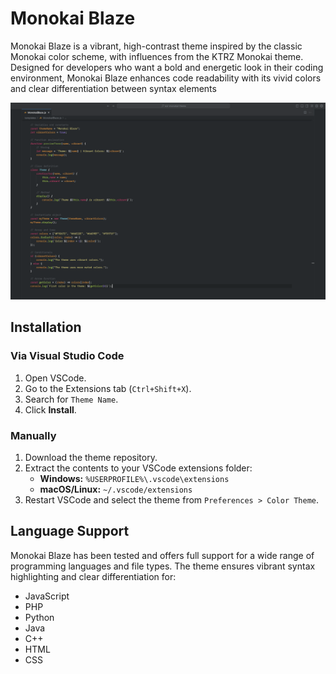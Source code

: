 # Monokai Blaze

Monokai Blaze is a vibrant, high-contrast theme inspired by the classic Monokai color scheme, with influences from the KTRZ Monokai theme. Designed for developers who want a bold and energetic look in their coding environment, Monokai Blaze enhances code readability with its vivid colors and clear differentiation between syntax elements

![Theme Preview](images/ThemePreview.png)

## Installation

### Via Visual Studio Code

1. Open VSCode.
2. Go to the Extensions tab (`Ctrl+Shift+X`).
3. Search for `Theme Name`.
4. Click **Install**.

### Manually

1. Download the theme repository.
2. Extract the contents to your VSCode extensions folder:
   - **Windows:** `%USERPROFILE%\.vscode\extensions`
   - **macOS/Linux:** `~/.vscode/extensions`
3. Restart VSCode and select the theme from `Preferences > Color Theme`.

## Language Support

Monokai Blaze has been tested and offers full support for a wide range of programming languages and file types. The theme ensures vibrant syntax highlighting and clear differentiation for:

- JavaScript
- PHP
- Python
- Java
- C++
- HTML
- CSS


